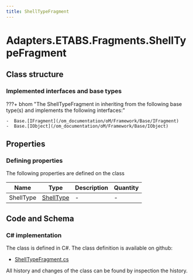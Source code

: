 ```yaml
---
title: ShellTypeFragment
---
```


# Adapters.ETABS.Fragments.ShellTypeFragment



## Class structure

### Implemented interfaces and base types

???+ bhom "The ShellTypeFragment in inheriting from the following base type(s) and implements the following interfaces:"

    -  Base.[IFragment](/om_documentation/oM/Framework/Base/IFragment)
    -  Base.[IObject](/om_documentation/oM/Framework/Base/IObject)


## Properties



### Defining properties

The following properties are defined on the class

| Name             | Type             | Description      | Quantity         |
|------------------|------------------|------------------|------------------|
| ShellType | [ShellType](/om_documentation/oM/Adapter/Adapters/ETABS/ShellType) | - | - |


## Code and Schema

### C# implementation

The class is defined in C#. The class definition is available on github:

- [ShellTypeFragment.cs](https://github.com/BHoM/ETABS_Toolkit/blob/develop/ETABS_oM/Fragments/ShellTypeFragment.cs)

All history and changes of the class can be found by inspection the history.
